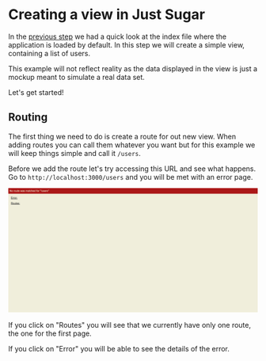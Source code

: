 # Creating a view in Just Sugar

In the [previous step](Start.md) we had a quick look at the index file where the application is loaded by default. In this step we will create a simple view, containing a list of users.

This example will not reflect reality as the data displayed in the view is just a mockup meant to simulate a real data set.

Let's get started!

## Routing
The first thing we need to do is create a route for out new view. When adding routes you can call them whatever you want but for this example we will keep things simple and call it ```/users```.

Before we add the route let's try accessing this URL and see what happens. Go to ```http://localhost:3000/users``` and you will be met with an error page.

![Users error](error_users_index.png)

If you click on "Routes" you will see that we currently have only one route, the one for the first page.

If you click on "Error" you will be able to see the details of the error.